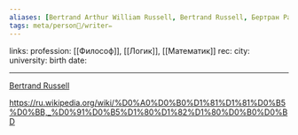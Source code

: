 ```yaml
---
aliases: [Bertrand Arthur William Russell, Bertrand Russell, Бертран Рассел]
tags: meta/person👤/writer✏️
---
```

links:
profession: [[Философ]], [[Логик]], [[Математик]]
rec:
city: 
university: 
birth date: 

---

[Bertrand Russell](https://www.goodreads.com/author/show/17854.Bertrand_Russell?from_search=true&from_srp=true)

https://ru.wikipedia.org/wiki/%D0%A0%D0%B0%D1%81%D1%81%D0%B5%D0%BB,_%D0%91%D0%B5%D1%80%D1%82%D1%80%D0%B0%D0%BD
